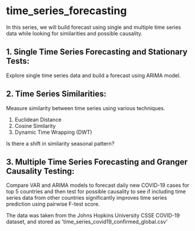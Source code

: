 # time_series_forecasting

In this series, we will build forecast using single and multiple time series data while looking for similarities and possible causality. 

## 1. Single Time Series Forecasting and Stationary Tests:

Explore single time series data and build a forecast using ARIMA model.


## 2. Time Series Similarities:

Measure similarity between time series using various techniques. 

1. Euclidean Distance
2. Cosine Similarity
3. Dynamic Time Wrapping (DWT)

Is there a shift in similarity seasonal pattern?


## 3. Multiple Time Series Forecasting and Granger Causality Testing:

Compare VAR and ARIMA models to forecast daily new COVID-19 cases for top 5 countries and then test for possible causality to see if including time series data from other countries significantly improves time series prediction using pairwise F-test score. 

The data was taken from the Johns Hopkins University CSSE COVID-19 dataset, and stored as 'time_series_covid19_confirmed_global.csv'

